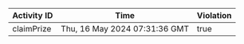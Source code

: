 | Activity ID | Time | Violation |
| --- | --- | --- |
| claimPrize | Thu, 16 May 2024 07:31:36 GMT | true |
